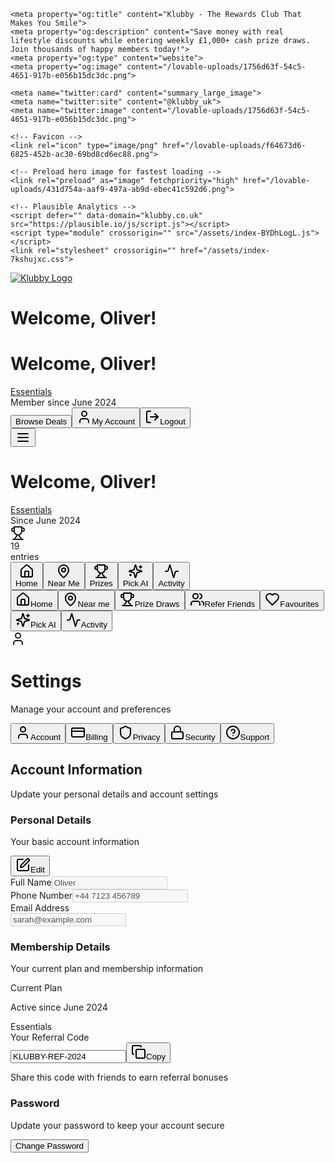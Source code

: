 <html lang="en"><head>
    <meta charset="UTF-8">
    <meta name="viewport" content="width=device-width, initial-scale=1.0">
    <title>Klubby - The Rewards Club That Makes You Smile</title>
    <meta name="description" content="Join Klubby, the UK's leading rewards club. Save money with real lifestyle discounts while entering weekly £1,000+ cash prize draws. Start your journey today!">
    <meta name="author" content="Klubby">

    <meta property="og:title" content="Klubby - The Rewards Club That Makes You Smile">
    <meta property="og:description" content="Save money with real lifestyle discounts while entering weekly £1,000+ cash prize draws. Join thousands of happy members today!">
    <meta property="og:type" content="website">
    <meta property="og:image" content="/lovable-uploads/1756d63f-54c5-4651-917b-e056b15dc3dc.png">

    <meta name="twitter:card" content="summary_large_image">
    <meta name="twitter:site" content="@klubby_uk">
    <meta name="twitter:image" content="/lovable-uploads/1756d63f-54c5-4651-917b-e056b15dc3dc.png">
    
    <!-- Favicon -->
    <link rel="icon" type="image/png" href="/lovable-uploads/f64673d6-6825-452b-ac30-69bd8cd6ec88.png">

    <!-- Preload hero image for fastest loading -->
    <link rel="preload" as="image" fetchpriority="high" href="/lovable-uploads/431d754a-aaf9-497a-ab9d-ebec41c592d6.png">
    
    <!-- Plausible Analytics -->
    <script defer="" data-domain="klubby.co.uk" src="https://plausible.io/js/script.js"></script>
    <script type="module" crossorigin="" src="/assets/index-BYDhLogL.js"></script>
    <link rel="stylesheet" crossorigin="" href="/assets/index-7kshujxc.css">
  <script defer="" src="https://klubby.lovable.app/~flock.js" data-proxy-url="https://klubby.lovable.app/~api/analytics"></script><style type="text/css">:where(html[dir="ltr"]),:where([data-sonner-toaster][dir="ltr"]){--toast-icon-margin-start: -3px;--toast-icon-margin-end: 4px;--toast-svg-margin-start: -1px;--toast-svg-margin-end: 0px;--toast-button-margin-start: auto;--toast-button-margin-end: 0;--toast-close-button-start: 0;--toast-close-button-end: unset;--toast-close-button-transform: translate(-35%, -35%)}:where(html[dir="rtl"]),:where([data-sonner-toaster][dir="rtl"]){--toast-icon-margin-start: 4px;--toast-icon-margin-end: -3px;--toast-svg-margin-start: 0px;--toast-svg-margin-end: -1px;--toast-button-margin-start: 0;--toast-button-margin-end: auto;--toast-close-button-start: unset;--toast-close-button-end: 0;--toast-close-button-transform: translate(35%, -35%)}:where([data-sonner-toaster]){position:fixed;width:var(--width);font-family:ui-sans-serif,system-ui,-apple-system,BlinkMacSystemFont,Segoe UI,Roboto,Helvetica Neue,Arial,Noto Sans,sans-serif,Apple Color Emoji,Segoe UI Emoji,Segoe UI Symbol,Noto Color Emoji;--gray1: hsl(0, 0%, 99%);--gray2: hsl(0, 0%, 97.3%);--gray3: hsl(0, 0%, 95.1%);--gray4: hsl(0, 0%, 93%);--gray5: hsl(0, 0%, 90.9%);--gray6: hsl(0, 0%, 88.7%);--gray7: hsl(0, 0%, 85.8%);--gray8: hsl(0, 0%, 78%);--gray9: hsl(0, 0%, 56.1%);--gray10: hsl(0, 0%, 52.3%);--gray11: hsl(0, 0%, 43.5%);--gray12: hsl(0, 0%, 9%);--border-radius: 8px;box-sizing:border-box;padding:0;margin:0;list-style:none;outline:none;z-index:999999999;transition:transform .4s ease}:where([data-sonner-toaster][data-lifted="true"]){transform:translateY(-10px)}@media (hover: none) and (pointer: coarse){:where([data-sonner-toaster][data-lifted="true"]){transform:none}}:where([data-sonner-toaster][data-x-position="right"]){right:var(--offset-right)}:where([data-sonner-toaster][data-x-position="left"]){left:var(--offset-left)}:where([data-sonner-toaster][data-x-position="center"]){left:50%;transform:translate(-50%)}:where([data-sonner-toaster][data-y-position="top"]){top:var(--offset-top)}:where([data-sonner-toaster][data-y-position="bottom"]){bottom:var(--offset-bottom)}:where([data-sonner-toast]){--y: translateY(100%);--lift-amount: calc(var(--lift) * var(--gap));z-index:var(--z-index);position:absolute;opacity:0;transform:var(--y);filter:blur(0);touch-action:none;transition:transform .4s,opacity .4s,height .4s,box-shadow .2s;box-sizing:border-box;outline:none;overflow-wrap:anywhere}:where([data-sonner-toast][data-styled="true"]){padding:16px;background:var(--normal-bg);border:1px solid var(--normal-border);color:var(--normal-text);border-radius:var(--border-radius);box-shadow:0 4px 12px #0000001a;width:var(--width);font-size:13px;display:flex;align-items:center;gap:6px}:where([data-sonner-toast]:focus-visible){box-shadow:0 4px 12px #0000001a,0 0 0 2px #0003}:where([data-sonner-toast][data-y-position="top"]){top:0;--y: translateY(-100%);--lift: 1;--lift-amount: calc(1 * var(--gap))}:where([data-sonner-toast][data-y-position="bottom"]){bottom:0;--y: translateY(100%);--lift: -1;--lift-amount: calc(var(--lift) * var(--gap))}:where([data-sonner-toast]) :where([data-description]){font-weight:400;line-height:1.4;color:inherit}:where([data-sonner-toast]) :where([data-title]){font-weight:500;line-height:1.5;color:inherit}:where([data-sonner-toast]) :where([data-icon]){display:flex;height:16px;width:16px;position:relative;justify-content:flex-start;align-items:center;flex-shrink:0;margin-left:var(--toast-icon-margin-start);margin-right:var(--toast-icon-margin-end)}:where([data-sonner-toast][data-promise="true"]) :where([data-icon])>svg{opacity:0;transform:scale(.8);transform-origin:center;animation:sonner-fade-in .3s ease forwards}:where([data-sonner-toast]) :where([data-icon])>*{flex-shrink:0}:where([data-sonner-toast]) :where([data-icon]) svg{margin-left:var(--toast-svg-margin-start);margin-right:var(--toast-svg-margin-end)}:where([data-sonner-toast]) :where([data-content]){display:flex;flex-direction:column;gap:2px}[data-sonner-toast][data-styled=true] [data-button]{border-radius:4px;padding-left:8px;padding-right:8px;height:24px;font-size:12px;color:var(--normal-bg);background:var(--normal-text);margin-left:var(--toast-button-margin-start);margin-right:var(--toast-button-margin-end);border:none;cursor:pointer;outline:none;display:flex;align-items:center;flex-shrink:0;transition:opacity .4s,box-shadow .2s}:where([data-sonner-toast]) :where([data-button]):focus-visible{box-shadow:0 0 0 2px #0006}:where([data-sonner-toast]) :where([data-button]):first-of-type{margin-left:var(--toast-button-margin-start);margin-right:var(--toast-button-margin-end)}:where([data-sonner-toast]) :where([data-cancel]){color:var(--normal-text);background:rgba(0,0,0,.08)}:where([data-sonner-toast][data-theme="dark"]) :where([data-cancel]){background:rgba(255,255,255,.3)}:where([data-sonner-toast]) :where([data-close-button]){position:absolute;left:var(--toast-close-button-start);right:var(--toast-close-button-end);top:0;height:20px;width:20px;display:flex;justify-content:center;align-items:center;padding:0;color:var(--gray12);border:1px solid var(--gray4);transform:var(--toast-close-button-transform);border-radius:50%;cursor:pointer;z-index:1;transition:opacity .1s,background .2s,border-color .2s}[data-sonner-toast] [data-close-button]{background:var(--gray1)}:where([data-sonner-toast]) :where([data-close-button]):focus-visible{box-shadow:0 4px 12px #0000001a,0 0 0 2px #0003}:where([data-sonner-toast]) :where([data-disabled="true"]){cursor:not-allowed}:where([data-sonner-toast]):hover :where([data-close-button]):hover{background:var(--gray2);border-color:var(--gray5)}:where([data-sonner-toast][data-swiping="true"]):before{content:"";position:absolute;left:-50%;right:-50%;height:100%;z-index:-1}:where([data-sonner-toast][data-y-position="top"][data-swiping="true"]):before{bottom:50%;transform:scaleY(3) translateY(50%)}:where([data-sonner-toast][data-y-position="bottom"][data-swiping="true"]):before{top:50%;transform:scaleY(3) translateY(-50%)}:where([data-sonner-toast][data-swiping="false"][data-removed="true"]):before{content:"";position:absolute;inset:0;transform:scaleY(2)}:where([data-sonner-toast]):after{content:"";position:absolute;left:0;height:calc(var(--gap) + 1px);bottom:100%;width:100%}:where([data-sonner-toast][data-mounted="true"]){--y: translateY(0);opacity:1}:where([data-sonner-toast][data-expanded="false"][data-front="false"]){--scale: var(--toasts-before) * .05 + 1;--y: translateY(calc(var(--lift-amount) * var(--toasts-before))) scale(calc(-1 * var(--scale)));height:var(--front-toast-height)}:where([data-sonner-toast])>*{transition:opacity .4s}:where([data-sonner-toast][data-expanded="false"][data-front="false"][data-styled="true"])>*{opacity:0}:where([data-sonner-toast][data-visible="false"]){opacity:0;pointer-events:none}:where([data-sonner-toast][data-mounted="true"][data-expanded="true"]){--y: translateY(calc(var(--lift) * var(--offset)));height:var(--initial-height)}:where([data-sonner-toast][data-removed="true"][data-front="true"][data-swipe-out="false"]){--y: translateY(calc(var(--lift) * -100%));opacity:0}:where([data-sonner-toast][data-removed="true"][data-front="false"][data-swipe-out="false"][data-expanded="true"]){--y: translateY(calc(var(--lift) * var(--offset) + var(--lift) * -100%));opacity:0}:where([data-sonner-toast][data-removed="true"][data-front="false"][data-swipe-out="false"][data-expanded="false"]){--y: translateY(40%);opacity:0;transition:transform .5s,opacity .2s}:where([data-sonner-toast][data-removed="true"][data-front="false"]):before{height:calc(var(--initial-height) + 20%)}[data-sonner-toast][data-swiping=true]{transform:var(--y) translateY(var(--swipe-amount-y, 0px)) translate(var(--swipe-amount-x, 0px));transition:none}[data-sonner-toast][data-swiped=true]{user-select:none}[data-sonner-toast][data-swipe-out=true][data-y-position=bottom],[data-sonner-toast][data-swipe-out=true][data-y-position=top]{animation-duration:.2s;animation-timing-function:ease-out;animation-fill-mode:forwards}[data-sonner-toast][data-swipe-out=true][data-swipe-direction=left]{animation-name:swipe-out-left}[data-sonner-toast][data-swipe-out=true][data-swipe-direction=right]{animation-name:swipe-out-right}[data-sonner-toast][data-swipe-out=true][data-swipe-direction=up]{animation-name:swipe-out-up}[data-sonner-toast][data-swipe-out=true][data-swipe-direction=down]{animation-name:swipe-out-down}@keyframes swipe-out-left{0%{transform:var(--y) translate(var(--swipe-amount-x));opacity:1}to{transform:var(--y) translate(calc(var(--swipe-amount-x) - 100%));opacity:0}}@keyframes swipe-out-right{0%{transform:var(--y) translate(var(--swipe-amount-x));opacity:1}to{transform:var(--y) translate(calc(var(--swipe-amount-x) + 100%));opacity:0}}@keyframes swipe-out-up{0%{transform:var(--y) translateY(var(--swipe-amount-y));opacity:1}to{transform:var(--y) translateY(calc(var(--swipe-amount-y) - 100%));opacity:0}}@keyframes swipe-out-down{0%{transform:var(--y) translateY(var(--swipe-amount-y));opacity:1}to{transform:var(--y) translateY(calc(var(--swipe-amount-y) + 100%));opacity:0}}@media (max-width: 600px){[data-sonner-toaster]{position:fixed;right:var(--mobile-offset-right);left:var(--mobile-offset-left);width:100%}[data-sonner-toaster][dir=rtl]{left:calc(var(--mobile-offset-left) * -1)}[data-sonner-toaster] [data-sonner-toast]{left:0;right:0;width:calc(100% - var(--mobile-offset-left) * 2)}[data-sonner-toaster][data-x-position=left]{left:var(--mobile-offset-left)}[data-sonner-toaster][data-y-position=bottom]{bottom:var(--mobile-offset-bottom)}[data-sonner-toaster][data-y-position=top]{top:var(--mobile-offset-top)}[data-sonner-toaster][data-x-position=center]{left:var(--mobile-offset-left);right:var(--mobile-offset-right);transform:none}}[data-sonner-toaster][data-theme=light]{--normal-bg: #fff;--normal-border: var(--gray4);--normal-text: var(--gray12);--success-bg: hsl(143, 85%, 96%);--success-border: hsl(145, 92%, 91%);--success-text: hsl(140, 100%, 27%);--info-bg: hsl(208, 100%, 97%);--info-border: hsl(221, 91%, 91%);--info-text: hsl(210, 92%, 45%);--warning-bg: hsl(49, 100%, 97%);--warning-border: hsl(49, 91%, 91%);--warning-text: hsl(31, 92%, 45%);--error-bg: hsl(359, 100%, 97%);--error-border: hsl(359, 100%, 94%);--error-text: hsl(360, 100%, 45%)}[data-sonner-toaster][data-theme=light] [data-sonner-toast][data-invert=true]{--normal-bg: #000;--normal-border: hsl(0, 0%, 20%);--normal-text: var(--gray1)}[data-sonner-toaster][data-theme=dark] [data-sonner-toast][data-invert=true]{--normal-bg: #fff;--normal-border: var(--gray3);--normal-text: var(--gray12)}[data-sonner-toaster][data-theme=dark]{--normal-bg: #000;--normal-bg-hover: hsl(0, 0%, 12%);--normal-border: hsl(0, 0%, 20%);--normal-border-hover: hsl(0, 0%, 25%);--normal-text: var(--gray1);--success-bg: hsl(150, 100%, 6%);--success-border: hsl(147, 100%, 12%);--success-text: hsl(150, 86%, 65%);--info-bg: hsl(215, 100%, 6%);--info-border: hsl(223, 100%, 12%);--info-text: hsl(216, 87%, 65%);--warning-bg: hsl(64, 100%, 6%);--warning-border: hsl(60, 100%, 12%);--warning-text: hsl(46, 87%, 65%);--error-bg: hsl(358, 76%, 10%);--error-border: hsl(357, 89%, 16%);--error-text: hsl(358, 100%, 81%)}[data-sonner-toaster][data-theme=dark] [data-sonner-toast] [data-close-button]{background:var(--normal-bg);border-color:var(--normal-border);color:var(--normal-text)}[data-sonner-toaster][data-theme=dark] [data-sonner-toast] [data-close-button]:hover{background:var(--normal-bg-hover);border-color:var(--normal-border-hover)}[data-rich-colors=true][data-sonner-toast][data-type=success],[data-rich-colors=true][data-sonner-toast][data-type=success] [data-close-button]{background:var(--success-bg);border-color:var(--success-border);color:var(--success-text)}[data-rich-colors=true][data-sonner-toast][data-type=info],[data-rich-colors=true][data-sonner-toast][data-type=info] [data-close-button]{background:var(--info-bg);border-color:var(--info-border);color:var(--info-text)}[data-rich-colors=true][data-sonner-toast][data-type=warning],[data-rich-colors=true][data-sonner-toast][data-type=warning] [data-close-button]{background:var(--warning-bg);border-color:var(--warning-border);color:var(--warning-text)}[data-rich-colors=true][data-sonner-toast][data-type=error],[data-rich-colors=true][data-sonner-toast][data-type=error] [data-close-button]{background:var(--error-bg);border-color:var(--error-border);color:var(--error-text)}.sonner-loading-wrapper{--size: 16px;height:var(--size);width:var(--size);position:absolute;inset:0;z-index:10}.sonner-loading-wrapper[data-visible=false]{transform-origin:center;animation:sonner-fade-out .2s ease forwards}.sonner-spinner{position:relative;top:50%;left:50%;height:var(--size);width:var(--size)}.sonner-loading-bar{animation:sonner-spin 1.2s linear infinite;background:var(--gray11);border-radius:6px;height:8%;left:-10%;position:absolute;top:-3.9%;width:24%}.sonner-loading-bar:nth-child(1){animation-delay:-1.2s;transform:rotate(.0001deg) translate(146%)}.sonner-loading-bar:nth-child(2){animation-delay:-1.1s;transform:rotate(30deg) translate(146%)}.sonner-loading-bar:nth-child(3){animation-delay:-1s;transform:rotate(60deg) translate(146%)}.sonner-loading-bar:nth-child(4){animation-delay:-.9s;transform:rotate(90deg) translate(146%)}.sonner-loading-bar:nth-child(5){animation-delay:-.8s;transform:rotate(120deg) translate(146%)}.sonner-loading-bar:nth-child(6){animation-delay:-.7s;transform:rotate(150deg) translate(146%)}.sonner-loading-bar:nth-child(7){animation-delay:-.6s;transform:rotate(180deg) translate(146%)}.sonner-loading-bar:nth-child(8){animation-delay:-.5s;transform:rotate(210deg) translate(146%)}.sonner-loading-bar:nth-child(9){animation-delay:-.4s;transform:rotate(240deg) translate(146%)}.sonner-loading-bar:nth-child(10){animation-delay:-.3s;transform:rotate(270deg) translate(146%)}.sonner-loading-bar:nth-child(11){animation-delay:-.2s;transform:rotate(300deg) translate(146%)}.sonner-loading-bar:nth-child(12){animation-delay:-.1s;transform:rotate(330deg) translate(146%)}@keyframes sonner-fade-in{0%{opacity:0;transform:scale(.8)}to{opacity:1;transform:scale(1)}}@keyframes sonner-fade-out{0%{opacity:1;transform:scale(1)}to{opacity:0;transform:scale(.8)}}@keyframes sonner-spin{0%{opacity:1}to{opacity:.15}}@media (prefers-reduced-motion){[data-sonner-toast],[data-sonner-toast]>*,.sonner-loading-bar{transition:none!important;animation:none!important}}.sonner-loader{position:absolute;top:50%;left:50%;transform:translate(-50%,-50%);transform-origin:center;transition:opacity .2s,transform .2s}.sonner-loader[data-visible=false]{opacity:0;transform:scale(.8) translate(-50%,-50%)}
</style><script src="https://js.stripe.com/basil/stripe.js"></script></head>

  <body style="overflow: unset;">
    <div id="root"><div role="region" aria-label="Notifications (F8)" tabindex="-1" style="pointer-events: none;"><ol tabindex="-1" class="fixed top-0 z-[100] flex max-h-screen w-full flex-col-reverse p-4 sm:bottom-0 sm:right-0 sm:top-auto sm:flex-col md:max-w-[420px]"></ol></div><section aria-label="Notifications alt+T" tabindex="-1" aria-live="polite" aria-relevant="additions text" aria-atomic="false"></section><div class="min-h-screen bg-gray-50"><section aria-label="Notifications alt+T" tabindex="-1" aria-live="polite" aria-relevant="additions text" aria-atomic="false"></section><div data-dashboard-header="true" class="bg-white border-b sticky top-0 z-40 transition-transform duration-300 translate-y-0"><div class="container mx-auto px-4 py-3"><div class="flex justify-between items-center"><div class="flex items-center gap-3"><a class="flex items-center logo-container" href="/"><img src="/lovable-uploads/72c42a37-bf4d-404a-a138-eceae15bed83.png" alt="Klubby Logo" class="logo-img-mobile h-4 sm:h-6 md:h-8 lg:h-14 xl:h-16 w-auto hover:opacity-80 transition-opacity object-contain ml-[30px] sm:ml-0" style="object-position: left center;"></a><div class="hidden sm:block"><h1 class="text-lg lg:text-base font-semibold text-gray-900 lg:hidden">Welcome, Oliver!</h1><div class="flex items-center gap-2 lg:gap-4"><h1 class="hidden lg:block text-base font-semibold text-gray-900">Welcome, Oliver!</h1><a href="/upgrade"><div class="inline-flex items-center rounded-full border px-2.5 py-0.5 font-semibold focus:outline-none focus:ring-2 focus:ring-ring focus:ring-offset-2 text-xs cursor-pointer transition-colors bg-blue-100 text-blue-800 border-blue-200 hover:bg-blue-200">Essentials</div></a><span class="text-xs text-gray-500">Member since June 2024</span></div></div></div><div class="hidden md:flex items-center gap-2"><a href="/deals"><button class="inline-flex items-center justify-center gap-2 whitespace-nowrap text-sm font-medium ring-offset-background transition-colors focus-visible:outline-none focus-visible:ring-2 focus-visible:ring-ring focus-visible:ring-offset-2 disabled:pointer-events-none disabled:opacity-50 [&amp;_svg]:pointer-events-none [&amp;_svg]:size-4 [&amp;_svg]:shrink-0 border border-input bg-background hover:bg-accent hover:text-accent-foreground h-9 rounded-md px-3">Browse Deals</button></a><button class="inline-flex items-center justify-center gap-2 whitespace-nowrap text-sm font-medium ring-offset-background transition-colors focus-visible:outline-none focus-visible:ring-2 focus-visible:ring-ring focus-visible:ring-offset-2 disabled:pointer-events-none disabled:opacity-50 [&amp;_svg]:pointer-events-none [&amp;_svg]:size-4 [&amp;_svg]:shrink-0 border border-input bg-background hover:bg-accent hover:text-accent-foreground h-9 rounded-md px-3"><svg xmlns="http://www.w3.org/2000/svg" width="24" height="24" viewBox="0 0 24 24" fill="none" stroke="currentColor" stroke-width="2" stroke-linecap="round" stroke-linejoin="round" class="lucide lucide-user w-4 h-4 mr-1"><path d="M19 21v-2a4 4 0 0 0-4-4H9a4 4 0 0 0-4 4v2"></path><circle cx="12" cy="7" r="4"></circle></svg>My Account</button><button class="inline-flex items-center justify-center gap-2 whitespace-nowrap text-sm font-medium ring-offset-background transition-colors focus-visible:outline-none focus-visible:ring-2 focus-visible:ring-ring focus-visible:ring-offset-2 disabled:pointer-events-none disabled:opacity-50 [&amp;_svg]:pointer-events-none [&amp;_svg]:size-4 [&amp;_svg]:shrink-0 border border-input bg-background hover:bg-accent hover:text-accent-foreground h-9 rounded-md px-3"><svg xmlns="http://www.w3.org/2000/svg" width="24" height="24" viewBox="0 0 24 24" fill="none" stroke="currentColor" stroke-width="2" stroke-linecap="round" stroke-linejoin="round" class="lucide lucide-log-out w-4 h-4 mr-1"><path d="M9 21H5a2 2 0 0 1-2-2V5a2 2 0 0 1 2-2h4"></path><polyline points="16 17 21 12 16 7"></polyline><line x1="21" x2="9" y1="12" y2="12"></line></svg>Logout</button></div><button class="inline-flex items-center justify-center gap-2 whitespace-nowrap text-sm font-medium ring-offset-background transition-colors focus-visible:outline-none focus-visible:ring-2 focus-visible:ring-ring focus-visible:ring-offset-2 disabled:pointer-events-none disabled:opacity-50 [&amp;_svg]:pointer-events-none [&amp;_svg]:size-4 [&amp;_svg]:shrink-0 border border-input bg-background hover:bg-accent hover:text-accent-foreground h-9 rounded-md px-3 md:hidden"><svg xmlns="http://www.w3.org/2000/svg" width="24" height="24" viewBox="0 0 24 24" fill="none" stroke="currentColor" stroke-width="2" stroke-linecap="round" stroke-linejoin="round" class="lucide lucide-menu w-4 h-4"><line x1="4" x2="20" y1="12" y2="12"></line><line x1="4" x2="20" y1="6" y2="6"></line><line x1="4" x2="20" y1="18" y2="18"></line></svg></button></div></div></div><div class="sm:hidden h-3 bg-gray-50"></div><div class="sm:hidden fixed left-0 right-0 z-30 bg-gradient-to-r from-indigo-600 via-blue-600 to-purple-600 shadow-lg transition-all duration-300 top-[85px]"><div class="relative overflow-hidden"><div class="absolute inset-0 bg-gradient-to-br from-white/10 to-transparent"></div><div class="container mx-auto px-4 py-4 relative"><div class="flex items-center justify-between"><div class="flex-1 min-w-0"><h1 class="text-white text-xl font-bold mb-2 truncate">Welcome, Oliver!</h1><div class="flex flex-wrap items-center gap-3"><a href="/upgrade"><div class="inline-flex items-center rounded-full focus:outline-none focus:ring-2 focus:ring-ring focus:ring-offset-2 px-3 py-1 text-sm font-medium cursor-pointer transition-colors border backdrop-blur-sm bg-blue-500/20 text-blue-100 border-blue-300/30 hover:bg-blue-500/30">Essentials</div></a><span class="text-white/90 text-sm">Since June 2024</span></div></div><div class="flex items-center bg-white/15 backdrop-blur-sm rounded-lg px-3 py-2 ml-3"><svg xmlns="http://www.w3.org/2000/svg" width="24" height="24" viewBox="0 0 24 24" fill="none" stroke="currentColor" stroke-width="2" stroke-linecap="round" stroke-linejoin="round" class="lucide lucide-trophy w-4 h-4 text-yellow-300 mr-2"><path d="M6 9H4.5a2.5 2.5 0 0 1 0-5H6"></path><path d="M18 9h1.5a2.5 2.5 0 0 0 0-5H18"></path><path d="M4 22h16"></path><path d="M10 14.66V17c0 .55-.47.98-.97 1.21C7.85 18.75 7 20.24 7 22"></path><path d="M14 14.66V17c0 .55.47.98.97 1.21C16.15 18.75 17 20.24 17 22"></path><path d="M18 2H6v7a6 6 0 0 0 12 0V2Z"></path></svg><div class="text-right"><div class="text-white text-lg font-bold leading-none">19</div><div class="text-white/80 text-xs mt-0.5">entries</div></div></div></div></div><div class="absolute bottom-0 left-0 right-0 h-1 bg-gradient-to-r from-yellow-400 via-orange-400 to-pink-400"></div></div></div><div data-mobile-top-nav="true" class="md:hidden bg-white border-b z-40 sticky transition-all duration-300 top-[184px] shadow-sm"><div class="flex justify-around items-center py-2 px-1"><button class="justify-center whitespace-nowrap text-sm font-medium ring-offset-background focus-visible:outline-none focus-visible:ring-2 focus-visible:ring-ring focus-visible:ring-offset-2 disabled:pointer-events-none disabled:opacity-50 [&amp;_svg]:pointer-events-none [&amp;_svg]:size-4 [&amp;_svg]:shrink-0 rounded-md flex flex-col items-center gap-1 p-2 h-auto min-h-[56px] flex-1 max-w-[80px] transition-all duration-200 touch-target relative text-gray-600 hover:text-gray-900 hover:bg-gray-50"><div class="relative"><svg xmlns="http://www.w3.org/2000/svg" width="24" height="24" viewBox="0 0 24 24" fill="none" stroke="currentColor" stroke-width="2" stroke-linecap="round" stroke-linejoin="round" class="lucide lucide-house w-5 h-5 transition-all duration-200 scale-100"><path d="M15 21v-8a1 1 0 0 0-1-1h-4a1 1 0 0 0-1 1v8"></path><path d="M3 10a2 2 0 0 1 .709-1.528l7-5.999a2 2 0 0 1 2.582 0l7 5.999A2 2 0 0 1 21 10v9a2 2 0 0 1-2 2H5a2 2 0 0 1-2-2z"></path></svg></div><span class="text-xs font-medium leading-none transition-all duration-200 font-normal">Home</span></button><button class="justify-center whitespace-nowrap text-sm font-medium ring-offset-background focus-visible:outline-none focus-visible:ring-2 focus-visible:ring-ring focus-visible:ring-offset-2 disabled:pointer-events-none disabled:opacity-50 [&amp;_svg]:pointer-events-none [&amp;_svg]:size-4 [&amp;_svg]:shrink-0 rounded-md flex flex-col items-center gap-1 p-2 h-auto min-h-[56px] flex-1 max-w-[80px] transition-all duration-200 touch-target relative text-gray-600 hover:text-gray-900 hover:bg-gray-50"><div class="relative"><svg xmlns="http://www.w3.org/2000/svg" width="24" height="24" viewBox="0 0 24 24" fill="none" stroke="currentColor" stroke-width="2" stroke-linecap="round" stroke-linejoin="round" class="lucide lucide-map-pin w-5 h-5 transition-all duration-200 scale-100"><path d="M20 10c0 4.993-5.539 10.193-7.399 11.799a1 1 0 0 1-1.202 0C9.539 20.193 4 14.993 4 10a8 8 0 0 1 16 0"></path><circle cx="12" cy="10" r="3"></circle></svg></div><span class="text-xs font-medium leading-none transition-all duration-200 font-normal">Near Me</span></button><button class="justify-center whitespace-nowrap text-sm font-medium ring-offset-background focus-visible:outline-none focus-visible:ring-2 focus-visible:ring-ring focus-visible:ring-offset-2 disabled:pointer-events-none disabled:opacity-50 [&amp;_svg]:pointer-events-none [&amp;_svg]:size-4 [&amp;_svg]:shrink-0 rounded-md flex flex-col items-center gap-1 p-2 h-auto min-h-[56px] flex-1 max-w-[80px] transition-all duration-200 touch-target relative text-gray-600 hover:text-gray-900 hover:bg-gray-50"><div class="relative"><svg xmlns="http://www.w3.org/2000/svg" width="24" height="24" viewBox="0 0 24 24" fill="none" stroke="currentColor" stroke-width="2" stroke-linecap="round" stroke-linejoin="round" class="lucide lucide-trophy w-5 h-5 transition-all duration-200 scale-100"><path d="M6 9H4.5a2.5 2.5 0 0 1 0-5H6"></path><path d="M18 9h1.5a2.5 2.5 0 0 0 0-5H18"></path><path d="M4 22h16"></path><path d="M10 14.66V17c0 .55-.47.98-.97 1.21C7.85 18.75 7 20.24 7 22"></path><path d="M14 14.66V17c0 .55.47.98.97 1.21C16.15 18.75 17 20.24 17 22"></path><path d="M18 2H6v7a6 6 0 0 0 12 0V2Z"></path></svg></div><span class="text-xs font-medium leading-none transition-all duration-200 font-normal">Prizes</span></button><button class="justify-center whitespace-nowrap text-sm font-medium ring-offset-background focus-visible:outline-none focus-visible:ring-2 focus-visible:ring-ring focus-visible:ring-offset-2 disabled:pointer-events-none disabled:opacity-50 [&amp;_svg]:pointer-events-none [&amp;_svg]:size-4 [&amp;_svg]:shrink-0 rounded-md flex flex-col items-center gap-1 p-2 h-auto min-h-[56px] flex-1 max-w-[80px] transition-all duration-200 touch-target relative text-gray-600 hover:text-gray-900 hover:bg-gray-50"><div class="relative"><svg xmlns="http://www.w3.org/2000/svg" width="24" height="24" viewBox="0 0 24 24" fill="none" stroke="currentColor" stroke-width="2" stroke-linecap="round" stroke-linejoin="round" class="lucide lucide-sparkles w-5 h-5 transition-all duration-200 scale-100"><path d="M9.937 15.5A2 2 0 0 0 8.5 14.063l-6.135-1.582a.5.5 0 0 1 0-.962L8.5 9.936A2 2 0 0 0 9.937 8.5l1.582-6.135a.5.5 0 0 1 .963 0L14.063 8.5A2 2 0 0 0 15.5 9.937l6.135 1.581a.5.5 0 0 1 0 .964L15.5 14.063a2 2 0 0 0-1.437 1.437l-1.582 6.135a.5.5 0 0 1-.963 0z"></path><path d="M20 3v4"></path><path d="M22 5h-4"></path><path d="M4 17v2"></path><path d="M5 18H3"></path></svg></div><span class="text-xs font-medium leading-none transition-all duration-200 font-normal">Pick AI</span></button><button class="justify-center whitespace-nowrap text-sm font-medium ring-offset-background focus-visible:outline-none focus-visible:ring-2 focus-visible:ring-ring focus-visible:ring-offset-2 disabled:pointer-events-none disabled:opacity-50 [&amp;_svg]:pointer-events-none [&amp;_svg]:size-4 [&amp;_svg]:shrink-0 rounded-md flex flex-col items-center gap-1 p-2 h-auto min-h-[56px] flex-1 max-w-[80px] transition-all duration-200 touch-target relative text-gray-600 hover:text-gray-900 hover:bg-gray-50"><div class="relative"><svg xmlns="http://www.w3.org/2000/svg" width="24" height="24" viewBox="0 0 24 24" fill="none" stroke="currentColor" stroke-width="2" stroke-linecap="round" stroke-linejoin="round" class="lucide lucide-activity w-5 h-5 transition-all duration-200 scale-100"><path d="M22 12h-2.48a2 2 0 0 0-1.93 1.46l-2.35 8.36a.25.25 0 0 1-.48 0L9.24 2.18a.25.25 0 0 0-.48 0l-2.35 8.36A2 2 0 0 1 4.49 12H2"></path></svg></div><span class="text-xs font-medium leading-none transition-all duration-200 font-normal">Activity</span></button></div></div><div class="hidden md:block bg-white border-b border-gray-200 border-t-2 border-t-gray-300 fixed left-0 right-0 z-40 shadow-sm" style="top: 73px;"><div class="container mx-auto px-4"><div class="flex justify-center"><div class="overflow-x-auto scrollbar-hide"><div class="flex gap-1 py-3 min-w-max"><button class="justify-center text-sm font-medium ring-offset-background focus-visible:outline-none focus-visible:ring-2 focus-visible:ring-ring focus-visible:ring-offset-2 disabled:pointer-events-none disabled:opacity-50 [&amp;_svg]:pointer-events-none [&amp;_svg]:size-4 [&amp;_svg]:shrink-0 h-9 rounded-md flex items-center gap-2 whitespace-nowrap px-6 py-3 flex-shrink-0 transition-all duration-150 text-gray-600 hover:text-gray-900 hover:bg-gray-100"><svg xmlns="http://www.w3.org/2000/svg" width="24" height="24" viewBox="0 0 24 24" fill="none" stroke="currentColor" stroke-width="2" stroke-linecap="round" stroke-linejoin="round" class="lucide lucide-house w-4 h-4"><path d="M15 21v-8a1 1 0 0 0-1-1h-4a1 1 0 0 0-1 1v8"></path><path d="M3 10a2 2 0 0 1 .709-1.528l7-5.999a2 2 0 0 1 2.582 0l7 5.999A2 2 0 0 1 21 10v9a2 2 0 0 1-2 2H5a2 2 0 0 1-2-2z"></path></svg><span>Home</span></button><button class="justify-center text-sm font-medium ring-offset-background focus-visible:outline-none focus-visible:ring-2 focus-visible:ring-ring focus-visible:ring-offset-2 disabled:pointer-events-none disabled:opacity-50 [&amp;_svg]:pointer-events-none [&amp;_svg]:size-4 [&amp;_svg]:shrink-0 h-9 rounded-md flex items-center gap-2 whitespace-nowrap px-6 py-3 flex-shrink-0 transition-all duration-150 text-gray-600 hover:text-gray-900 hover:bg-gray-100"><svg xmlns="http://www.w3.org/2000/svg" width="24" height="24" viewBox="0 0 24 24" fill="none" stroke="currentColor" stroke-width="2" stroke-linecap="round" stroke-linejoin="round" class="lucide lucide-map-pin w-4 h-4"><path d="M20 10c0 4.993-5.539 10.193-7.399 11.799a1 1 0 0 1-1.202 0C9.539 20.193 4 14.993 4 10a8 8 0 0 1 16 0"></path><circle cx="12" cy="10" r="3"></circle></svg><span>Near me</span></button><button class="justify-center text-sm font-medium ring-offset-background focus-visible:outline-none focus-visible:ring-2 focus-visible:ring-ring focus-visible:ring-offset-2 disabled:pointer-events-none disabled:opacity-50 [&amp;_svg]:pointer-events-none [&amp;_svg]:size-4 [&amp;_svg]:shrink-0 h-9 rounded-md flex items-center gap-2 whitespace-nowrap px-6 py-3 flex-shrink-0 transition-all duration-150 text-gray-600 hover:text-gray-900 hover:bg-gray-100"><svg xmlns="http://www.w3.org/2000/svg" width="24" height="24" viewBox="0 0 24 24" fill="none" stroke="currentColor" stroke-width="2" stroke-linecap="round" stroke-linejoin="round" class="lucide lucide-trophy w-4 h-4"><path d="M6 9H4.5a2.5 2.5 0 0 1 0-5H6"></path><path d="M18 9h1.5a2.5 2.5 0 0 0 0-5H18"></path><path d="M4 22h16"></path><path d="M10 14.66V17c0 .55-.47.98-.97 1.21C7.85 18.75 7 20.24 7 22"></path><path d="M14 14.66V17c0 .55.47.98.97 1.21C16.15 18.75 17 20.24 17 22"></path><path d="M18 2H6v7a6 6 0 0 0 12 0V2Z"></path></svg><span>Prize Draws</span></button><button class="justify-center text-sm font-medium ring-offset-background focus-visible:outline-none focus-visible:ring-2 focus-visible:ring-ring focus-visible:ring-offset-2 disabled:pointer-events-none disabled:opacity-50 [&amp;_svg]:pointer-events-none [&amp;_svg]:size-4 [&amp;_svg]:shrink-0 h-9 rounded-md flex items-center gap-2 whitespace-nowrap px-6 py-3 flex-shrink-0 transition-all duration-150 text-gray-600 hover:text-gray-900 hover:bg-gray-100"><svg xmlns="http://www.w3.org/2000/svg" width="24" height="24" viewBox="0 0 24 24" fill="none" stroke="currentColor" stroke-width="2" stroke-linecap="round" stroke-linejoin="round" class="lucide lucide-users w-4 h-4"><path d="M16 21v-2a4 4 0 0 0-4-4H6a4 4 0 0 0-4 4v2"></path><circle cx="9" cy="7" r="4"></circle><path d="M22 21v-2a4 4 0 0 0-3-3.87"></path><path d="M16 3.13a4 4 0 0 1 0 7.75"></path></svg><span>Refer Friends</span></button><button class="justify-center text-sm font-medium ring-offset-background focus-visible:outline-none focus-visible:ring-2 focus-visible:ring-ring focus-visible:ring-offset-2 disabled:pointer-events-none disabled:opacity-50 [&amp;_svg]:pointer-events-none [&amp;_svg]:size-4 [&amp;_svg]:shrink-0 h-9 rounded-md flex items-center gap-2 whitespace-nowrap px-6 py-3 flex-shrink-0 transition-all duration-150 text-gray-600 hover:text-gray-900 hover:bg-gray-100"><svg xmlns="http://www.w3.org/2000/svg" width="24" height="24" viewBox="0 0 24 24" fill="none" stroke="currentColor" stroke-width="2" stroke-linecap="round" stroke-linejoin="round" class="lucide lucide-heart w-4 h-4"><path d="M19 14c1.49-1.46 3-3.21 3-5.5A5.5 5.5 0 0 0 16.5 3c-1.76 0-3 .5-4.5 2-1.5-1.5-2.74-2-4.5-2A5.5 5.5 0 0 0 2 8.5c0 2.3 1.5 4.05 3 5.5l7 7Z"></path></svg><span>Favourites</span></button><button class="justify-center text-sm font-medium ring-offset-background focus-visible:outline-none focus-visible:ring-2 focus-visible:ring-ring focus-visible:ring-offset-2 disabled:pointer-events-none disabled:opacity-50 [&amp;_svg]:pointer-events-none [&amp;_svg]:size-4 [&amp;_svg]:shrink-0 h-9 rounded-md flex items-center gap-2 whitespace-nowrap px-6 py-3 flex-shrink-0 transition-all duration-150 text-gray-600 hover:text-gray-900 hover:bg-gray-100"><svg xmlns="http://www.w3.org/2000/svg" width="24" height="24" viewBox="0 0 24 24" fill="none" stroke="currentColor" stroke-width="2" stroke-linecap="round" stroke-linejoin="round" class="lucide lucide-sparkles w-4 h-4"><path d="M9.937 15.5A2 2 0 0 0 8.5 14.063l-6.135-1.582a.5.5 0 0 1 0-.962L8.5 9.936A2 2 0 0 0 9.937 8.5l1.582-6.135a.5.5 0 0 1 .963 0L14.063 8.5A2 2 0 0 0 15.5 9.937l6.135 1.581a.5.5 0 0 1 0 .964L15.5 14.063a2 2 0 0 0-1.437 1.437l-1.582 6.135a.5.5 0 0 1-.963 0z"></path><path d="M20 3v4"></path><path d="M22 5h-4"></path><path d="M4 17v2"></path><path d="M5 18H3"></path></svg><span>Pick AI</span></button><button class="justify-center text-sm font-medium ring-offset-background focus-visible:outline-none focus-visible:ring-2 focus-visible:ring-ring focus-visible:ring-offset-2 disabled:pointer-events-none disabled:opacity-50 [&amp;_svg]:pointer-events-none [&amp;_svg]:size-4 [&amp;_svg]:shrink-0 h-9 rounded-md flex items-center gap-2 whitespace-nowrap px-6 py-3 flex-shrink-0 transition-all duration-150 text-gray-600 hover:text-gray-900 hover:bg-gray-100"><svg xmlns="http://www.w3.org/2000/svg" width="24" height="24" viewBox="0 0 24 24" fill="none" stroke="currentColor" stroke-width="2" stroke-linecap="round" stroke-linejoin="round" class="lucide lucide-activity w-4 h-4"><path d="M22 12h-2.48a2 2 0 0 0-1.93 1.46l-2.35 8.36a.25.25 0 0 1-.48 0L9.24 2.18a.25.25 0 0 0-.48 0l-2.35 8.36A2 2 0 0 1 4.49 12H2"></path></svg><span>Activity</span></button></div></div></div></div></div><div class="container mx-auto px-4 py-6 max-w-md sm:max-w-2xl lg:max-w-4xl mt-0 sm:mt-0 md:pt-[120px] mobile-content-spacing transition-all duration-300 lg:mt-0"><div class="space-y-4 sm:space-y-6"><div class="flex items-center gap-3 px-2 sm:px-0"><div class="w-10 h-10 sm:w-12 sm:h-12 rounded-full bg-blue-100 flex items-center justify-center flex-shrink-0"><svg xmlns="http://www.w3.org/2000/svg" width="24" height="24" viewBox="0 0 24 24" fill="none" stroke="currentColor" stroke-width="2" stroke-linecap="round" stroke-linejoin="round" class="lucide lucide-user w-5 h-5 sm:w-6 sm:h-6 text-blue-600"><path d="M19 21v-2a4 4 0 0 0-4-4H9a4 4 0 0 0-4 4v2"></path><circle cx="12" cy="7" r="4"></circle></svg></div><div class="min-w-0 flex-1"><h1 class="text-lg sm:text-xl font-semibold text-gray-900 truncate">Settings</h1><p class="text-xs sm:text-sm text-gray-600">Manage your account and preferences</p></div></div><div class="bg-card text-card-foreground overflow-hidden shadow-lg rounded-2xl border border-gray-100 sm:rounded-lg sm:shadow-md"><div class="p-0"><div dir="ltr" data-orientation="horizontal" class="w-full"><div class="border-b bg-gray-50/50"><div dir="ltr" class="relative overflow-hidden w-full" style="position: relative; --radix-scroll-area-corner-width: 0px; --radix-scroll-area-corner-height: 0px;"><style>
[data-radix-scroll-area-viewport] {
  scrollbar-width: none;
  -ms-overflow-style: none;
  -webkit-overflow-scrolling: touch;
}
[data-radix-scroll-area-viewport]::-webkit-scrollbar {
  display: none;
}
:where([data-radix-scroll-area-viewport]) {
  display: flex;
  flex-direction: column;
  align-items: stretch;
}
:where([data-radix-scroll-area-content]) {
  flex-grow: 1;
}
</style><div data-radix-scroll-area-viewport="" class="h-full w-full rounded-[inherit]" style="overflow: hidden scroll;"><div data-radix-scroll-area-content=""><div role="tablist" aria-orientation="horizontal" class="inline-flex items-center rounded-md text-muted-foreground w-full h-auto p-2 bg-transparent justify-start border-none" tabindex="0" data-orientation="horizontal" style="outline: none;"><div class="flex gap-1 sm:gap-2 min-w-max px-1 sm:px-4"><button type="button" role="tab" aria-selected="true" aria-controls="radix-:ri:-content-account" data-state="active" id="radix-:ri:-trigger-account" class="justify-center text-sm font-medium ring-offset-background transition-all focus-visible:outline-none focus-visible:ring-offset-2 disabled:pointer-events-none disabled:opacity-50 flex flex-col sm:flex-row items-center gap-1 sm:gap-2 whitespace-nowrap px-2 sm:px-4 py-2 sm:py-2 min-h-[52px] sm:min-h-[46px] min-w-[64px] sm:min-w-auto dashboard-nav-button rounded-xl sm:rounded-md text-gray-700 sm:text-[15px] data-[state=active]:bg-blue-50 data-[state=active]:text-blue-600 data-[state=active]:border data-[state=active]:border-blue-200 data-[state=active]:shadow-md focus-visible:ring-1 focus-visible:ring-blue-400" tabindex="-1" data-orientation="horizontal" data-radix-collection-item=""><svg xmlns="http://www.w3.org/2000/svg" width="24" height="24" viewBox="0 0 24 24" fill="none" stroke="currentColor" stroke-width="2" stroke-linecap="round" stroke-linejoin="round" class="lucide lucide-user w-5 h-5 sm:w-4 sm:h-4 flex-shrink-0"><path d="M19 21v-2a4 4 0 0 0-4-4H9a4 4 0 0 0-4 4v2"></path><circle cx="12" cy="7" r="4"></circle></svg><span class="text-xs sm:text-sm font-medium leading-tight">Account</span></button><button type="button" role="tab" aria-selected="false" aria-controls="radix-:ri:-content-billing" data-state="inactive" id="radix-:ri:-trigger-billing" class="justify-center text-sm font-medium ring-offset-background transition-all focus-visible:outline-none focus-visible:ring-offset-2 disabled:pointer-events-none disabled:opacity-50 flex flex-col sm:flex-row items-center gap-1 sm:gap-2 whitespace-nowrap px-2 sm:px-4 py-2 sm:py-2 min-h-[52px] sm:min-h-[46px] min-w-[64px] sm:min-w-auto dashboard-nav-button rounded-xl sm:rounded-md text-gray-700 sm:text-[15px] data-[state=active]:bg-blue-50 data-[state=active]:text-blue-600 data-[state=active]:border data-[state=active]:border-blue-200 data-[state=active]:shadow-md focus-visible:ring-1 focus-visible:ring-blue-400" tabindex="-1" data-orientation="horizontal" data-radix-collection-item=""><svg xmlns="http://www.w3.org/2000/svg" width="24" height="24" viewBox="0 0 24 24" fill="none" stroke="currentColor" stroke-width="2" stroke-linecap="round" stroke-linejoin="round" class="lucide lucide-credit-card w-5 h-5 sm:w-4 sm:h-4 flex-shrink-0"><rect width="20" height="14" x="2" y="5" rx="2"></rect><line x1="2" x2="22" y1="10" y2="10"></line></svg><span class="text-xs sm:text-sm font-medium leading-tight">Billing</span></button><button type="button" role="tab" aria-selected="false" aria-controls="radix-:ri:-content-privacy" data-state="inactive" id="radix-:ri:-trigger-privacy" class="justify-center text-sm font-medium ring-offset-background transition-all focus-visible:outline-none focus-visible:ring-offset-2 disabled:pointer-events-none disabled:opacity-50 flex flex-col sm:flex-row items-center gap-1 sm:gap-2 whitespace-nowrap px-2 sm:px-4 py-2 sm:py-2 min-h-[52px] sm:min-h-[46px] min-w-[64px] sm:min-w-auto dashboard-nav-button rounded-xl sm:rounded-md text-gray-700 sm:text-[15px] data-[state=active]:bg-blue-50 data-[state=active]:text-blue-600 data-[state=active]:border data-[state=active]:border-blue-200 data-[state=active]:shadow-md focus-visible:ring-1 focus-visible:ring-blue-400" tabindex="-1" data-orientation="horizontal" data-radix-collection-item=""><svg xmlns="http://www.w3.org/2000/svg" width="24" height="24" viewBox="0 0 24 24" fill="none" stroke="currentColor" stroke-width="2" stroke-linecap="round" stroke-linejoin="round" class="lucide lucide-shield w-5 h-5 sm:w-4 sm:h-4 flex-shrink-0"><path d="M20 13c0 5-3.5 7.5-7.66 8.95a1 1 0 0 1-.67-.01C7.5 20.5 4 18 4 13V6a1 1 0 0 1 1-1c2 0 4.5-1.2 6.24-2.72a1.17 1.17 0 0 1 1.52 0C14.51 3.81 17 5 19 5a1 1 0 0 1 1 1z"></path></svg><span class="text-xs sm:text-sm font-medium leading-tight">Privacy</span></button><button type="button" role="tab" aria-selected="false" aria-controls="radix-:ri:-content-security" data-state="inactive" id="radix-:ri:-trigger-security" class="justify-center text-sm font-medium ring-offset-background transition-all focus-visible:outline-none focus-visible:ring-offset-2 disabled:pointer-events-none disabled:opacity-50 flex flex-col sm:flex-row items-center gap-1 sm:gap-2 whitespace-nowrap px-2 sm:px-4 py-2 sm:py-2 min-h-[52px] sm:min-h-[46px] min-w-[64px] sm:min-w-auto dashboard-nav-button rounded-xl sm:rounded-md text-gray-700 sm:text-[15px] data-[state=active]:bg-blue-50 data-[state=active]:text-blue-600 data-[state=active]:border data-[state=active]:border-blue-200 data-[state=active]:shadow-md focus-visible:ring-1 focus-visible:ring-blue-400" tabindex="-1" data-orientation="horizontal" data-radix-collection-item=""><svg xmlns="http://www.w3.org/2000/svg" width="24" height="24" viewBox="0 0 24 24" fill="none" stroke="currentColor" stroke-width="2" stroke-linecap="round" stroke-linejoin="round" class="lucide lucide-lock w-5 h-5 sm:w-4 sm:h-4 flex-shrink-0"><rect width="18" height="11" x="3" y="11" rx="2" ry="2"></rect><path d="M7 11V7a5 5 0 0 1 10 0v4"></path></svg><span class="text-xs sm:text-sm font-medium leading-tight">Security</span></button><button type="button" role="tab" aria-selected="false" aria-controls="radix-:ri:-content-support" data-state="inactive" id="radix-:ri:-trigger-support" class="justify-center text-sm font-medium ring-offset-background transition-all focus-visible:outline-none focus-visible:ring-offset-2 disabled:pointer-events-none disabled:opacity-50 flex flex-col sm:flex-row items-center gap-1 sm:gap-2 whitespace-nowrap px-2 sm:px-4 py-2 sm:py-2 min-h-[52px] sm:min-h-[46px] min-w-[64px] sm:min-w-auto dashboard-nav-button rounded-xl sm:rounded-md text-gray-700 sm:text-[15px] data-[state=active]:bg-blue-50 data-[state=active]:text-blue-600 data-[state=active]:border data-[state=active]:border-blue-200 data-[state=active]:shadow-md focus-visible:ring-1 focus-visible:ring-blue-400" tabindex="-1" data-orientation="horizontal" data-radix-collection-item=""><svg xmlns="http://www.w3.org/2000/svg" width="24" height="24" viewBox="0 0 24 24" fill="none" stroke="currentColor" stroke-width="2" stroke-linecap="round" stroke-linejoin="round" class="lucide lucide-circle-help w-5 h-5 sm:w-4 sm:h-4 flex-shrink-0"><circle cx="12" cy="12" r="10"></circle><path d="M9.09 9a3 3 0 0 1 5.83 1c0 2-3 3-3 3"></path><path d="M12 17h.01"></path></svg><span class="text-xs sm:text-sm font-medium leading-tight">Support</span></button></div></div></div></div></div></div><div data-state="active" data-orientation="horizontal" role="tabpanel" aria-labelledby="radix-:ri:-trigger-account" id="radix-:ri:-content-account" tabindex="0" class="ring-offset-background focus-visible:ring-2 focus-visible:ring-ring focus-visible:ring-offset-2 p-3 sm:p-6 m-0 focus-visible:outline-none bg-white" style="animation-duration: 0s;"><div class="max-w-full sm:max-w-2xl mx-auto"><div class="space-y-6"><div><h2 class="text-lg font-semibold text-gray-900 mb-1">Account Information</h2><p class="text-sm text-gray-600">Update your personal details and account settings</p></div><div class="rounded-lg border bg-card text-card-foreground shadow-sm"><div class="space-y-1.5 p-6 flex flex-row items-center justify-between"><div><h3 class="font-semibold tracking-tight text-base">Personal Details</h3><p class="text-sm text-muted-foreground">Your basic account information</p></div><button class="inline-flex items-center justify-center gap-2 whitespace-nowrap text-sm font-medium ring-offset-background transition-colors focus-visible:outline-none focus-visible:ring-2 focus-visible:ring-ring focus-visible:ring-offset-2 disabled:pointer-events-none disabled:opacity-50 [&amp;_svg]:pointer-events-none [&amp;_svg]:size-4 [&amp;_svg]:shrink-0 border border-input bg-background hover:bg-accent hover:text-accent-foreground h-9 rounded-md px-3"><svg xmlns="http://www.w3.org/2000/svg" width="24" height="24" viewBox="0 0 24 24" fill="none" stroke="currentColor" stroke-width="2" stroke-linecap="round" stroke-linejoin="round" class="lucide lucide-square-pen w-4 h-4 mr-1"><path d="M12 3H5a2 2 0 0 0-2 2v14a2 2 0 0 0 2 2h14a2 2 0 0 0 2-2v-7"></path><path d="M18.375 2.625a1 1 0 0 1 3 3l-9.013 9.014a2 2 0 0 1-.853.505l-2.873.84a.5.5 0 0 1-.62-.62l.84-2.873a2 2 0 0 1 .506-.852z"></path></svg>Edit</button></div><div class="p-6 pt-0 space-y-4"><div class="grid grid-cols-1 md:grid-cols-2 gap-4"><div class="space-y-2"><label class="text-sm font-medium leading-none peer-disabled:cursor-not-allowed peer-disabled:opacity-70" for="name">Full Name</label><input class="flex h-10 w-full rounded-md border border-input bg-background px-3 py-2 text-base ring-offset-background file:border-0 file:bg-transparent file:text-sm file:font-medium file:text-foreground placeholder:text-muted-foreground focus-visible:outline-none focus-visible:ring-2 focus-visible:ring-ring focus-visible:ring-offset-2 disabled:cursor-not-allowed disabled:opacity-50 md:text-sm" id="name" disabled="" value="Oliver"></div><div class="space-y-2"><label class="text-sm font-medium leading-none peer-disabled:cursor-not-allowed peer-disabled:opacity-70" for="phone">Phone Number</label><input class="flex h-10 w-full rounded-md border border-input bg-background px-3 py-2 text-base ring-offset-background file:border-0 file:bg-transparent file:text-sm file:font-medium file:text-foreground placeholder:text-muted-foreground focus-visible:outline-none focus-visible:ring-2 focus-visible:ring-ring focus-visible:ring-offset-2 disabled:cursor-not-allowed disabled:opacity-50 md:text-sm" id="phone" disabled="" placeholder="Optional" value="+44 7123 456789"></div></div><div class="space-y-2"><label class="text-sm font-medium leading-none peer-disabled:cursor-not-allowed peer-disabled:opacity-70" for="email">Email Address</label><div class="flex gap-2"><input class="flex h-10 w-full rounded-md border border-input bg-background px-3 py-2 text-base ring-offset-background file:border-0 file:bg-transparent file:text-sm file:font-medium file:text-foreground placeholder:text-muted-foreground focus-visible:outline-none focus-visible:ring-2 focus-visible:ring-ring focus-visible:ring-offset-2 disabled:cursor-not-allowed disabled:opacity-50 md:text-sm flex-1" id="email" disabled="" value="sarah@example.com"></div></div></div></div><div class="rounded-lg border bg-card text-card-foreground shadow-sm"><div class="flex flex-col space-y-1.5 p-6"><h3 class="font-semibold tracking-tight text-base">Membership Details</h3><p class="text-sm text-muted-foreground">Your current plan and membership information</p></div><div class="p-6 pt-0 space-y-4"><div class="flex items-center justify-between"><div><p class="font-medium">Current Plan</p><p class="text-sm text-gray-600">Active since June 2024</p></div><div class="inline-flex items-center rounded-full border px-2.5 py-0.5 text-xs font-semibold transition-colors focus:outline-none focus:ring-2 focus:ring-ring focus:ring-offset-2 border-transparent hover:bg-secondary/80 bg-green-100 text-green-800">Essentials</div></div><div class="border-t pt-4"><label class="text-sm font-medium leading-none peer-disabled:cursor-not-allowed peer-disabled:opacity-70">Your Referral Code</label><div class="flex items-center gap-2 mt-1"><input class="flex h-10 w-full rounded-md border border-input px-3 py-2 text-base ring-offset-background file:border-0 file:bg-transparent file:text-sm file:font-medium file:text-foreground placeholder:text-muted-foreground focus-visible:outline-none focus-visible:ring-2 focus-visible:ring-ring focus-visible:ring-offset-2 disabled:cursor-not-allowed disabled:opacity-50 md:text-sm flex-1 bg-gray-50" readonly="" value="KLUBBY-REF-2024"><button class="justify-center whitespace-nowrap text-sm font-medium ring-offset-background transition-colors focus-visible:outline-none focus-visible:ring-2 focus-visible:ring-ring focus-visible:ring-offset-2 disabled:pointer-events-none disabled:opacity-50 [&amp;_svg]:pointer-events-none [&amp;_svg]:size-4 [&amp;_svg]:shrink-0 border border-input bg-background hover:bg-accent hover:text-accent-foreground h-9 rounded-md px-3 flex items-center gap-1"><svg xmlns="http://www.w3.org/2000/svg" width="24" height="24" viewBox="0 0 24 24" fill="none" stroke="currentColor" stroke-width="2" stroke-linecap="round" stroke-linejoin="round" class="lucide lucide-copy w-4 h-4"><rect width="14" height="14" x="8" y="8" rx="2" ry="2"></rect><path d="M4 16c-1.1 0-2-.9-2-2V4c0-1.1.9-2 2-2h10c1.1 0 2 .9 2 2"></path></svg>Copy</button></div><p class="text-xs text-gray-600 mt-1">Share this code with friends to earn referral bonuses</p></div></div></div><div class="rounded-lg border bg-card text-card-foreground shadow-sm"><div class="flex flex-col space-y-1.5 p-6"><h3 class="font-semibold tracking-tight text-base">Password</h3><p class="text-sm text-muted-foreground">Update your password to keep your account secure</p></div><div class="p-6 pt-0"><button class="inline-flex items-center justify-center gap-2 whitespace-nowrap rounded-md text-sm font-medium ring-offset-background transition-colors focus-visible:outline-none focus-visible:ring-2 focus-visible:ring-ring focus-visible:ring-offset-2 disabled:pointer-events-none disabled:opacity-50 [&amp;_svg]:pointer-events-none [&amp;_svg]:size-4 [&amp;_svg]:shrink-0 border border-input bg-background hover:bg-accent hover:text-accent-foreground h-10 px-4 py-2" type="button" aria-haspopup="dialog" aria-expanded="false" aria-controls="radix-:ro:" data-state="closed">Change Password</button></div></div></div></div></div><div data-state="inactive" data-orientation="horizontal" role="tabpanel" aria-labelledby="radix-:ri:-trigger-billing" hidden="" id="radix-:ri:-content-billing" tabindex="0" class="ring-offset-background focus-visible:ring-2 focus-visible:ring-ring focus-visible:ring-offset-2 p-3 sm:p-6 m-0 focus-visible:outline-none bg-white"></div><div data-state="inactive" data-orientation="horizontal" role="tabpanel" aria-labelledby="radix-:ri:-trigger-privacy" hidden="" id="radix-:ri:-content-privacy" tabindex="0" class="ring-offset-background focus-visible:ring-2 focus-visible:ring-ring focus-visible:ring-offset-2 p-3 sm:p-6 m-0 focus-visible:outline-none bg-white"></div><div data-state="inactive" data-orientation="horizontal" role="tabpanel" aria-labelledby="radix-:ri:-trigger-security" hidden="" id="radix-:ri:-content-security" tabindex="0" class="ring-offset-background focus-visible:ring-2 focus-visible:ring-ring focus-visible:ring-offset-2 p-3 sm:p-6 m-0 focus-visible:outline-none bg-white"></div><div data-state="inactive" data-orientation="horizontal" role="tabpanel" aria-labelledby="radix-:ri:-trigger-support" hidden="" id="radix-:ri:-content-support" tabindex="0" class="ring-offset-background focus-visible:ring-2 focus-visible:ring-ring focus-visible:ring-offset-2 p-3 sm:p-6 m-0 focus-visible:outline-none bg-white"></div></div></div></div></div></div></div></div>
  

<iframe name="__privateStripeController0891" frameborder="0" allowtransparency="true" scrolling="no" role="presentation" allow="payment *" src="https://js.stripe.com/v3/controller-with-preconnect-f4adf172eae14e84e2aed6001ac10762.html#__shared_params__[version]=basil&amp;__shared_params__[light_experiment_assignments]=%7B%22token%22%3A%226fe200f2-1883-4d1a-a5cf-d0c74ff733d2%22%2C%22assignments%22%3A%7B%22optimize_ewcs_link_get_cookie%22%3A%22treatment%22%7D%7D&amp;apiKey=pk_test_51234567890123456789012345678901234567890123456789012345678901234567890123456789012345678901234567890&amp;apiVersion=2025-03-31.basil&amp;stripeJsId=6fe200f2-1883-4d1a-a5cf-d0c74ff733d2&amp;stripeObjId=sobj-11e74708-d629-4187-bee2-09b4b3648757&amp;firstStripeInstanceCreatedLatency=21&amp;controllerCount=1&amp;isCheckout=false&amp;stripeJsLoadTime=1756941167170&amp;manualBrowserDeprecationRollout=false&amp;mids[guid]=NA&amp;mids[muid]=8bfb712c-f018-4654-8067-391886ae1ef31c76d6&amp;mids[sid]=NA&amp;referrer=https%3A%2F%2Fklubby.lovable.app%2Fdashboard&amp;controllerId=__privateStripeController0891" aria-hidden="true" tabindex="-1" style="border: none !important; margin: 0px !important; padding: 0px !important; width: 1px !important; min-width: 100% !important; overflow: hidden !important; display: block !important; visibility: hidden !important; position: fixed !important; height: 1px !important; pointer-events: none !important; user-select: none !important;"></iframe><iframe name="__privateStripeMetricsController0890" frameborder="0" allowtransparency="true" scrolling="no" role="presentation" allow="payment *" src="https://js.stripe.com/v3/m-outer-3437aaddcdf6922d623e172c2d6f9278.html#url=https%3A%2F%2Fklubby.lovable.app%2Fdashboard&amp;title=Klubby%20-%20The%20Rewards%20Club%20That%20Makes%20You%20Smile&amp;referrer=&amp;muid=8bfb712c-f018-4654-8067-391886ae1ef31c76d6&amp;sid=NA&amp;version=6&amp;preview=false&amp;__shared_params__[version]=basil" aria-hidden="true" tabindex="-1" style="border: none !important; margin: 0px !important; padding: 0px !important; width: 1px !important; min-width: 100% !important; overflow: hidden !important; display: block !important; visibility: hidden !important; position: fixed !important; height: 1px !important; pointer-events: none !important; user-select: none !important;"></iframe><protonpass-root-3db1 data-protonpass-role="root" data-protonpass-theme="dark"></protonpass-root-3db1></body></html>